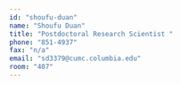 ```yaml
---
id: "shoufu-duan"
name: "Shoufu Duan"
title: "Postdoctoral Research Scientist "
phone: "851-4937"
fax: "n/a"
email: "sd3379@cumc.columbia.edu"
room: "407"
---
```

